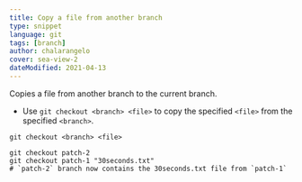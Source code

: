 ```yaml
---
title: Copy a file from another branch
type: snippet
language: git
tags: [branch]
author: chalarangelo
cover: sea-view-2
dateModified: 2021-04-13
---
```


Copies a file from another branch to the current branch.

- Use `git checkout <branch> <file>` to copy the specified `<file>` from the specified `<branch>`.

```shell
git checkout <branch> <file>
```

```shell
git checkout patch-2
git checkout patch-1 "30seconds.txt"
# `patch-2` branch now contains the 30seconds.txt file from `patch-1`
```
